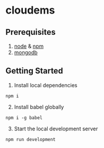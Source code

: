 # cloudems

## Prerequisites
1. [node](www.nodejs.org) & [npm](www.nodejs.org)
2. [mongodb](www.mongodo.org)

## Getting Started
1. Install local dependencies

`npm i` 

2. Install babel globally

`npm i -g babel`

3. Start the local development server

`npm run development`

